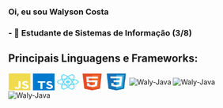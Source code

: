 ### Oi, eu sou Walyson Costa
<h3>- 🌱 Estudante de Sistemas de Informação (3/8)</h3>



<h2>Principais Linguagens e Frameworks:</h2>
<div style="display: inline_block">
  <img align="center" alt="Waly-Js" height="35" width="45" src="https://raw.githubusercontent.com/devicons/devicon/master/icons/javascript/javascript-plain.svg">
  <img align="center" alt="Waly-Ts" height="35" width="45" src="https://raw.githubusercontent.com/devicons/devicon/master/icons/typescript/typescript-plain.svg">
  <img align="center" alt="Waly-React" height="35" width="45" src="https://raw.githubusercontent.com/devicons/devicon/master/icons/react/react-original.svg">
  <img align="center" alt="Waly-HTML" height="35" width="45" src="https://raw.githubusercontent.com/devicons/devicon/master/icons/html5/html5-original.svg">
  <img align="center" alt="Waly-CSS" height="35" width="45" src="https://raw.githubusercontent.com/devicons/devicon/master/icons/css3/css3-original.svg">
  <img align="center" alt="Waly-Java" height="35" width="45" src="https://cdn.jsdelivr.net/gh/devicons/devicon/icons/java/java-original.svg" />
  <img align="center" alt="Waly-Java" height="35" width="45" src="https://cdn.jsdelivr.net/gh/devicons/devicon/icons/flutter/flutter-original.svg" />
  <img align="center" alt="Waly-Java" height="50" width="70" src="https://cdn.jsdelivr.net/gh/devicons/devicon/icons/dart/dart-original-wordmark.svg" />
</div>
